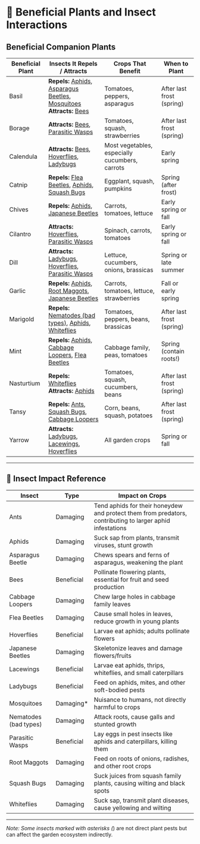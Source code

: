 # 🌿 Beneficial Plants and Insect Interactions

## Beneficial Companion Plants

| Beneficial Plant | Insects It Repels / Attracts                    | Crops That Benefit                            | When to Plant              |
|------------------|--------------------------------------------------|------------------------------------------------|----------------------------|
| Basil            | **Repels:** [Aphids](#aphids), [Asparagus Beetles](#asparagus-beetle), [Mosquitoes](#mosquitoes)<br>**Attracts:** [Bees](#bees) | Tomatoes, peppers, asparagus                 | After last frost (spring)  |
| Borage           | **Attracts:** [Bees](#bees), [Parasitic Wasps](#parasitic-wasps) | Tomatoes, squash, strawberries                | After last frost (spring)  |
| Calendula        | **Attracts:** [Bees](#bees), [Hoverflies](#hoverflies), [Ladybugs](#ladybugs) | Most vegetables, especially cucumbers, carrots| Early spring               |
| Catnip           | **Repels:** [Flea Beetles](#flea-beetles), [Aphids](#aphids), [Squash Bugs](#squash-bugs) | Eggplant, squash, pumpkins                    | Spring (after frost)       |
| Chives           | **Repels:** [Aphids](#aphids), [Japanese Beetles](#japanese-beetles) | Carrots, tomatoes, lettuce                    | Early spring or fall       |
| Cilantro         | **Attracts:** [Hoverflies](#hoverflies), [Parasitic Wasps](#parasitic-wasps) | Spinach, carrots, tomatoes                    | Early spring or fall       |
| Dill             | **Attracts:** [Ladybugs](#ladybugs), [Hoverflies](#hoverflies), [Parasitic Wasps](#parasitic-wasps) | Lettuce, cucumbers, onions, brassicas         | Spring or late summer      |
| Garlic           | **Repels:** [Aphids](#aphids), [Root Maggots](#root-maggots), [Japanese Beetles](#japanese-beetles) | Carrots, tomatoes, lettuce, strawberries      | Fall or early spring       |
| Marigold         | **Repels:** [Nematodes (bad types)](#nematodes-bad-types), [Aphids](#aphids), [Whiteflies](#whiteflies) | Tomatoes, peppers, beans, brassicas           | After last frost (spring)  |
| Mint             | **Repels:** [Aphids](#aphids), [Cabbage Loopers](#cabbage-loopers), [Flea Beetles](#flea-beetles) | Cabbage family, peas, tomatoes                | Spring (contain roots!)    |
| Nasturtium       | **Repels:** [Whiteflies](#whiteflies)<br>**Attracts:** [Aphids](#aphids) | Tomatoes, squash, cucumbers, beans            | After last frost (spring)  |
| Tansy            | **Repels:** [Ants](#ants), [Squash Bugs](#squash-bugs), [Cabbage Loopers](#cabbage-loopers) | Corn, beans, squash, potatoes                 | After last frost (spring)  |
| Yarrow           | **Attracts:** [Ladybugs](#ladybugs), [Lacewings](#lacewings), [Hoverflies](#hoverflies) | All garden crops                              | Spring or fall             |

---

## 🐛 Insect Impact Reference

| Insect                                                  | Type       | Impact on Crops                                                                                           |
|---------------------------------------------------------|------------|-----------------------------------------------------------------------------------------------------------|
| <a name="ants"></a>Ants                                 | Damaging   | Tend aphids for their honeydew and protect them from predators, contributing to larger aphid infestations |
| <a name="aphids"></a>Aphids                             | Damaging   | Suck sap from plants, transmit viruses, stunt growth                                                      |
| <a name="asparagus-beetle"></a>Asparagus Beetle         | Damaging   | Chews spears and ferns of asparagus, weakening the plant                                                  |
| <a name="bees"></a>Bees                                 | Beneficial | Pollinate flowering plants, essential for fruit and seed production                                       |
| <a name="cabbage-loopers"></a>Cabbage Loopers           | Damaging   | Chew large holes in cabbage family leaves                                                                 |
| <a name="flea-beetles"></a>Flea Beetles                 | Damaging   | Cause small holes in leaves, reduce growth in young plants                                                |
| <a name="hoverflies"></a>Hoverflies                     | Beneficial | Larvae eat aphids; adults pollinate flowers                                                               |
| <a name="japanese-beetles"></a>Japanese Beetles         | Damaging   | Skeletonize leaves and damage flowers/fruits                                                              |
| <a name="lacewings"></a>Lacewings                       | Beneficial | Larvae eat aphids, thrips, whiteflies, and small caterpillars                                             |
| <a name="ladybugs"></a>Ladybugs                         | Beneficial | Feed on aphids, mites, and other soft-bodied pests                                                        |
| <a name="mosquitoes"></a>Mosquitoes                     | Damaging*  | Nuisance to humans, not directly harmful to crops                                                         |
| <a name="nematodes-bad-types"></a>Nematodes (bad types) | Damaging   | Attack roots, cause galls and stunted growth                                                              |
| <a name="parasitic-wasps"></a>Parasitic Wasps           | Beneficial | Lay eggs in pest insects like aphids and caterpillars, killing them                                       |
| <a name="root-maggots"></a>Root Maggots                 | Damaging   | Feed on roots of onions, radishes, and other root crops                                                   |
| <a name="squash-bugs"></a>Squash Bugs                   | Damaging   | Suck juices from squash family plants, causing wilting and black spots                                    |
| <a name="whiteflies"></a>Whiteflies                     | Damaging   | Suck sap, transmit plant diseases, cause yellowing and wilting                                            |
---

*Note: Some insects marked with asterisks (*) are not direct plant pests but can affect the garden ecosystem indirectly.

